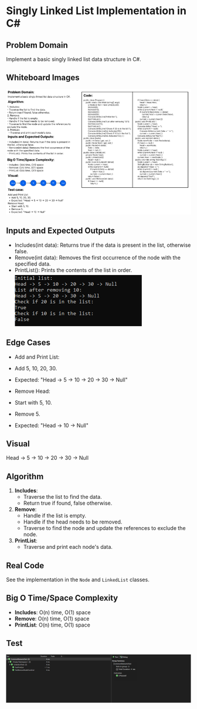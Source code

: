 # Singly Linked List Implementation in C#

## Problem Domain

Implement a basic singly linked list data structure in C#.

## Whiteboard Images

![whiteboard](Whiteboard.PNG)

## Inputs and Expected Outputs

- Includes(int data): Returns true if the data is present in the list, otherwise false.
- Remove(int data): Removes the first occurrence of the node with the specified data.
- PrintList(): Prints the contents of the list in order.
![LinkedList](LinkedList.PNG)

## Edge Cases

- Add and Print List:
- Add 5, 10, 20, 30.
- Expected: "Head -> 5 -> 10 -> 20 -> 30 -> Null"

- Remove Head:
- Start with 5, 10.
- Remove 5.
- Expected: "Head -> 10 -> Null"

## Visual

Head -> 5 -> 10 -> 20 -> 30 -> Null

## Algorithm

1. **Includes**:
   - Traverse the list to find the data.
   - Return true if found, false otherwise.
2. **Remove**:
   - Handle if the list is empty.
   - Handle if the head needs to be removed.
   - Traverse to find the node and update the references to exclude the node.
3. **PrintList**:
   - Traverse and print each node's data.

## Real Code

See the implementation in the `Node` and `LinkedList` classes.

## Big O Time/Space Complexity

- **Includes**: O(n) time, O(1) space
- **Remove**: O(n) time, O(1) space
- **PrintList**: O(n) time, O(1) space

## Test 
![LinkedListTest](LinkedListTest.PNG)
